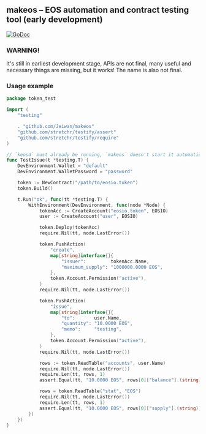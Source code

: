 ## makeos – EOS automation and contract testing tool (early development)
[![GoDoc](https://godoc.org/github.com/Jeiwan/makeos?status.svg)](https://godoc.org/github.com/Jeiwan/makeos)

### WARNING!
It's still in earliest development stage, APIs are not final, many useful and necessary things are missing, but it works! The name is also not final.

### Usage example
```go
package token_test

import (
	"testing"

	. "github.com/Jeiwan/makeos"
	"github.com/stretchr/testify/assert"
	"github.com/stretchr/testify/require"
)

// `keosd` must already be running, `makeos` doesn't start it automatically.
func TestIssue(t *testing.T) {
	DevEnvironment.Wallet = "default"
	DevEnvironment.WalletPassword = "password"

	token := NewContract("/path/to/eosio.token")
	token.Build()

	t.Run("ok", func(tt *testing.T) {
		WithEnvironment(DevEnvironment, func(node *Node) {
			tokenAcc := CreateAccount("eosio.token", EOSIO)
			user := CreateAccount("user", EOSIO)

			token.Deploy(tokenAcc)
			require.Nil(tt, node.LastError())

			token.PushAction(
				"create",
				map[string]interface{}{
					"issuer":         tokenAcc.Name,
					"maximum_supply": "1000000.0000 EOS",
				},
				token.Account.Permission("active"),
			)
			require.Nil(tt, node.LastError())

			token.PushAction(
				"issue",
				map[string]interface{}{
					"to":       user.Name,
					"quantity": "10.0000 EOS",
					"memo":     "testing",
				},
				token.Account.Permission("active"),
			)
			require.Nil(tt, node.LastError())

			rows := token.ReadTable("accounts", user.Name)
			require.Nil(tt, node.LastError())
			require.Len(tt, rows, 1)
			assert.Equal(tt, "10.0000 EOS", rows[0]["balance"].(string))

			rows = token.ReadTable("stat", "EOS")
			require.Nil(tt, node.LastError())
			require.Len(tt, rows, 1)
			assert.Equal(tt, "10.0000 EOS", rows[0]["supply"].(string))
		})
	})
}
```